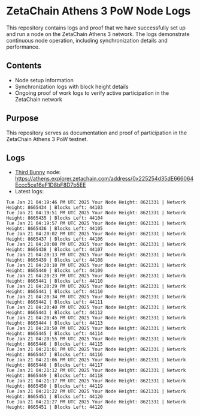 # ZetaChain Athens 3 PoW Node Logs
This repository contains logs and proof that we have successfully set up and run a node on the ZetaChain Athens 3 network. The logs demonstrate continuous node operation, including synchronization details and performance.

## Contents
- Node setup information
- Synchronization logs with block height details
- Ongoing proof of work logs to verify active participation in the ZetaChain network

## Purpose
This repository serves as documentation and proof of participation in the ZetaChain Athens 3 PoW testnet.

## Logs

- [Third Bunny](https://thirdbunny.xyz/) node: https://athens.explorer.zetachain.com/address/0x225254d35dE666064Eccc5ce16eF1D8bF8D7b5EE
- Latest logs:
```
Tue Jan 21 04:19:46 PM UTC 2025 Your Node Height: 8621331 | Network Height: 8665434 | Blocks Left: 44103
Tue Jan 21 04:19:51 PM UTC 2025 Your Node Height: 8621331 | Network Height: 8665435 | Blocks Left: 44104
Tue Jan 21 04:19:57 PM UTC 2025 Your Node Height: 8621331 | Network Height: 8665436 | Blocks Left: 44105
Tue Jan 21 04:20:02 PM UTC 2025 Your Node Height: 8621331 | Network Height: 8665437 | Blocks Left: 44106
Tue Jan 21 04:20:08 PM UTC 2025 Your Node Height: 8621331 | Network Height: 8665438 | Blocks Left: 44107
Tue Jan 21 04:20:13 PM UTC 2025 Your Node Height: 8621331 | Network Height: 8665439 | Blocks Left: 44108
Tue Jan 21 04:20:18 PM UTC 2025 Your Node Height: 8621331 | Network Height: 8665440 | Blocks Left: 44109
Tue Jan 21 04:20:23 PM UTC 2025 Your Node Height: 8621331 | Network Height: 8665441 | Blocks Left: 44110
Tue Jan 21 04:20:29 PM UTC 2025 Your Node Height: 8621331 | Network Height: 8665441 | Blocks Left: 44110
Tue Jan 21 04:20:34 PM UTC 2025 Your Node Height: 8621331 | Network Height: 8665442 | Blocks Left: 44111
Tue Jan 21 04:20:40 PM UTC 2025 Your Node Height: 8621331 | Network Height: 8665443 | Blocks Left: 44112
Tue Jan 21 04:20:45 PM UTC 2025 Your Node Height: 8621331 | Network Height: 8665444 | Blocks Left: 44113
Tue Jan 21 04:20:50 PM UTC 2025 Your Node Height: 8621331 | Network Height: 8665445 | Blocks Left: 44114
Tue Jan 21 04:20:55 PM UTC 2025 Your Node Height: 8621331 | Network Height: 8665446 | Blocks Left: 44115
Tue Jan 21 04:21:01 PM UTC 2025 Your Node Height: 8621331 | Network Height: 8665447 | Blocks Left: 44116
Tue Jan 21 04:21:06 PM UTC 2025 Your Node Height: 8621331 | Network Height: 8665448 | Blocks Left: 44117
Tue Jan 21 04:21:12 PM UTC 2025 Your Node Height: 8621331 | Network Height: 8665449 | Blocks Left: 44118
Tue Jan 21 04:21:17 PM UTC 2025 Your Node Height: 8621331 | Network Height: 8665450 | Blocks Left: 44119
Tue Jan 21 04:21:22 PM UTC 2025 Your Node Height: 8621331 | Network Height: 8665451 | Blocks Left: 44120
Tue Jan 21 04:21:27 PM UTC 2025 Your Node Height: 8621331 | Network Height: 8665451 | Blocks Left: 44120
```

